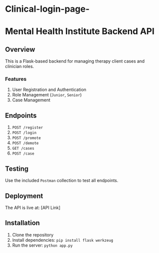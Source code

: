 # Clinical-login-page-
# Mental Health Institute Backend API

## Overview
This is a Flask-based backend for managing therapy client cases and clinician roles.

### Features
1. User Registration and Authentication
2. Role Management (`Junior`, `Senior`)
3. Case Management

## Endpoints
1. `POST /register`
2. `POST /login`
3. `POST /promote`
4. `POST /demote`
5. `GET /cases`
6. `POST /case`

## Testing
Use the included `Postman` collection to test all endpoints.

## Deployment
The API is live at: [API Link]

## Installation
1. Clone the repository
2. Install dependencies: `pip install flask werkzeug`
3. Run the server: `python app.py`
